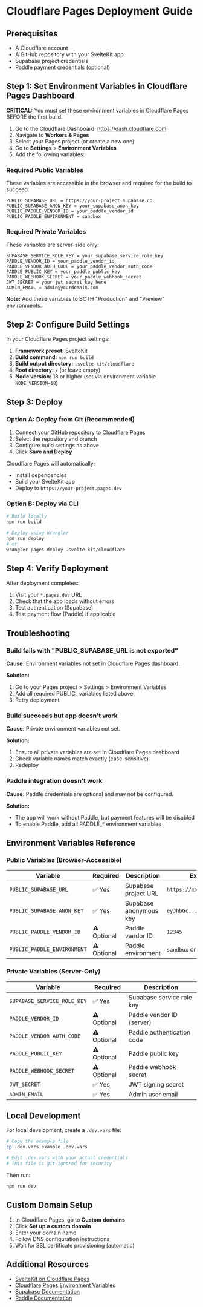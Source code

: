 # Cloudflare Pages Deployment Guide

## Prerequisites

- A Cloudflare account
- A GitHub repository with your SvelteKit app
- Supabase project credentials
- Paddle payment credentials (optional)

## Step 1: Set Environment Variables in Cloudflare Pages Dashboard

**CRITICAL:** You must set these environment variables in Cloudflare Pages BEFORE the first build.

1. Go to the Cloudflare Dashboard: https://dash.cloudflare.com
2. Navigate to **Workers & Pages**
3. Select your Pages project (or create a new one)
4. Go to **Settings** > **Environment Variables**
5. Add the following variables:

### Required Public Variables
These variables are accessible in the browser and required for the build to succeed:

```
PUBLIC_SUPABASE_URL = https://your-project.supabase.co
PUBLIC_SUPABASE_ANON_KEY = your_supabase_anon_key
PUBLIC_PADDLE_VENDOR_ID = your_paddle_vendor_id
PUBLIC_PADDLE_ENVIRONMENT = sandbox
```

### Required Private Variables
These variables are server-side only:

```
SUPABASE_SERVICE_ROLE_KEY = your_supabase_service_role_key
PADDLE_VENDOR_ID = your_paddle_vendor_id
PADDLE_VENDOR_AUTH_CODE = your_paddle_vendor_auth_code
PADDLE_PUBLIC_KEY = your_paddle_public_key
PADDLE_WEBHOOK_SECRET = your_paddle_webhook_secret
JWT_SECRET = your_jwt_secret_key_here
ADMIN_EMAIL = admin@yourdomain.com
```

**Note:** Add these variables to BOTH "Production" and "Preview" environments.

## Step 2: Configure Build Settings

In your Cloudflare Pages project settings:

1. **Framework preset:** SvelteKit
2. **Build command:** `npm run build`
3. **Build output directory:** `.svelte-kit/cloudflare`
4. **Root directory:** `/` (or leave empty)
5. **Node version:** 18 or higher (set via environment variable `NODE_VERSION=18`)

## Step 3: Deploy

### Option A: Deploy from Git (Recommended)

1. Connect your GitHub repository to Cloudflare Pages
2. Select the repository and branch
3. Configure build settings as above
4. Click **Save and Deploy**

Cloudflare Pages will automatically:
- Install dependencies
- Build your SvelteKit app
- Deploy to `https://your-project.pages.dev`

### Option B: Deploy via CLI

```bash
# Build locally
npm run build

# Deploy using Wrangler
npm run deploy
# or
wrangler pages deploy .svelte-kit/cloudflare
```

## Step 4: Verify Deployment

After deployment completes:

1. Visit your `*.pages.dev` URL
2. Check that the app loads without errors
3. Test authentication (Supabase)
4. Test payment flow (Paddle) if applicable

## Troubleshooting

### Build fails with "PUBLIC_SUPABASE_URL is not exported"

**Cause:** Environment variables not set in Cloudflare Pages dashboard.

**Solution:**
1. Go to your Pages project > Settings > Environment Variables
2. Add all required PUBLIC_ variables listed above
3. Retry deployment

### Build succeeds but app doesn't work

**Cause:** Private environment variables not set.

**Solution:**
1. Ensure all private variables are set in Cloudflare Pages dashboard
2. Check variable names match exactly (case-sensitive)
3. Redeploy

### Paddle integration doesn't work

**Cause:** Paddle credentials are optional and may not be configured.

**Solution:**
- The app will work without Paddle, but payment features will be disabled
- To enable Paddle, add all PADDLE_* environment variables

## Environment Variables Reference

### Public Variables (Browser-Accessible)

| Variable | Required | Description | Example |
|----------|----------|-------------|---------|
| `PUBLIC_SUPABASE_URL` | ✅ Yes | Supabase project URL | `https://xxx.supabase.co` |
| `PUBLIC_SUPABASE_ANON_KEY` | ✅ Yes | Supabase anonymous key | `eyJhbGc...` |
| `PUBLIC_PADDLE_VENDOR_ID` | ⚠️ Optional | Paddle vendor ID | `12345` |
| `PUBLIC_PADDLE_ENVIRONMENT` | ⚠️ Optional | Paddle environment | `sandbox` or `production` |

### Private Variables (Server-Only)

| Variable | Required | Description |
|----------|----------|-------------|
| `SUPABASE_SERVICE_ROLE_KEY` | ✅ Yes | Supabase service role key |
| `PADDLE_VENDOR_ID` | ⚠️ Optional | Paddle vendor ID (server) |
| `PADDLE_VENDOR_AUTH_CODE` | ⚠️ Optional | Paddle authentication code |
| `PADDLE_PUBLIC_KEY` | ⚠️ Optional | Paddle public key |
| `PADDLE_WEBHOOK_SECRET` | ⚠️ Optional | Paddle webhook secret |
| `JWT_SECRET` | ✅ Yes | JWT signing secret |
| `ADMIN_EMAIL` | ✅ Yes | Admin user email |

## Local Development

For local development, create a `.dev.vars` file:

```bash
# Copy the example file
cp .dev.vars.example .dev.vars

# Edit .dev.vars with your actual credentials
# This file is git-ignored for security
```

Then run:

```bash
npm run dev
```

## Custom Domain Setup

1. In Cloudflare Pages, go to **Custom domains**
2. Click **Set up a custom domain**
3. Enter your domain name
4. Follow DNS configuration instructions
5. Wait for SSL certificate provisioning (automatic)

## Additional Resources

- [SvelteKit on Cloudflare Pages](https://developers.cloudflare.com/pages/framework-guides/deploy-a-svelte-kit-site/)
- [Cloudflare Pages Environment Variables](https://developers.cloudflare.com/pages/configuration/build-configuration/#environment-variables)
- [Supabase Documentation](https://supabase.com/docs)
- [Paddle Documentation](https://developer.paddle.com/)
